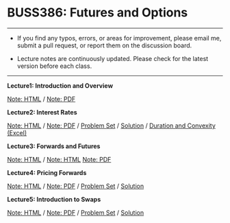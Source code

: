 # BUSS386: Futures and Options

---

- If you find any typos, errors, or areas for improvement, please email me, submit a pull request, or report them on the discussion board.

- Lecture notes are continuously updated. Please check for the latest version before each class.

---


**Lecture1: Introduction and Overview**

[Note: HTML](https://raw.githack.com/chung-jiwoong/BUSS386-Slides/refs/heads/main/chapter_intro/chapter_intro.html) / 
[Note: PDF](https://github.com/chung-jiwoong/BUSS386-Slides/blob/main/chapter_intro/chapter_intro.pdf)
    
    
**Lecture2: Interest Rates**

[Note: HTML](https://raw.githack.com/chung-jiwoong/BUSS386-Slides/refs/heads/main/chapter_interest/chapter_interest.html) / 
[Note: PDF](https://github.com/chung-jiwoong/BUSS386-Slides/blob/main/chapter_interest/chapter_interest.pdf) / 
[Problem Set](https://raw.githack.com/chung-jiwoong/BUSS386-Slides/refs/heads/main/chapter_interest/problem_interest.html) / 
[Solution](https://raw.githack.com/chung-jiwoong/BUSS386-Slides/refs/heads/main/chapter_interest/solution_interest.html) / 
[Duration and Convexity (Excel)](https://github.com/chung-jiwoong/BUSS386-Slides/blob/main/chapter_intro/data/Duration_Convexity2.xlsx)


**Lecture3: Forwards and Futures**

[Note: HTML](https://raw.githack.com/chung-jiwoong/BUSS386-Slides/refs/heads/main/chapter_forwards/chapter_forwards.html) / 
[Note: HTML](https://cdn.statically.io/gh/chung-jiwoong/BUSS386-Slides/refs/heads/main/chapter_forwards/chapter_forwards.html)
[Note: PDF](https://github.com/chung-jiwoong/BUSS386-Slides/blob/main/chapter_forwards/chapter_forwards.pdf) 


**Lecture4: Pricing Forwards**

[Note: HTML](https://raw.githack.com/chung-jiwoong/BUSS386-Slides/refs/heads/main/chapter_pricing_forwards/chapter_pricing_forwards.html) / 
[Note: PDF](https://github.com/chung-jiwoong/BUSS386-Slides/blob/main/chapter_pricing_forwards/chapter_pricing_forwards.pdf) / 
[Problem Set](https://raw.githack.com/chung-jiwoong/BUSS386-Slides/refs/heads/main/chapter_pricing_forwards/problem_pricing_forwards.html) / 
[Solution](https://raw.githack.com/chung-jiwoong/BUSS386-Slides/refs/heads/main/chapter_pricing_forwards/solution_pricing_forwards.html)



**Lecture5: Introduction to Swaps**

[Note: HTML](https://raw.githack.com/chung-jiwoong/BUSS386-Slides/refs/heads/main/chapter_swap/chapter_swap.html) / 
[Note: PDF](https://github.com/chung-jiwoong/BUSS386-Slides/blob/main/chapter_swap/chapter_swap.pdf) / 
[Problem Set](https://raw.githack.com/chung-jiwoong/BUSS386-Slides/refs/heads/main/chapter_swap/problem_swap.html) / 
[Solution](https://raw.githack.com/chung-jiwoong/BUSS386-Slides/refs/heads/main/chapter_swap/solution_swap.html)



